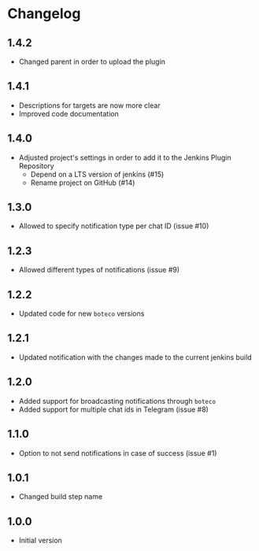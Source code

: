# Changelog

## 1.4.2

- Changed parent in order to upload the plugin

## 1.4.1

- Descriptions for targets are now more clear
- Improved code documentation

## 1.4.0

- Adjusted project's settings in order to add it to the Jenkins Plugin Repository
  - Depend on a LTS version of jenkins (#15)
  - Rename project on GitHub (#14)

## 1.3.0

- Allowed to specify notification type per chat ID (issue #10)

## 1.2.3

- Allowed different types of notifications (issue #9)

## 1.2.2

- Updated code for new `boteco` versions

## 1.2.1

- Updated notification with the changes made to the current jenkins build

## 1.2.0

- Added support for broadcasting notifications through `boteco`
- Added support for multiple chat ids in Telegram (issue #8)

## 1.1.0

- Option to not send notifications in case of success (issue #1)

## 1.0.1

- Changed build step name

## 1.0.0

- Initial version